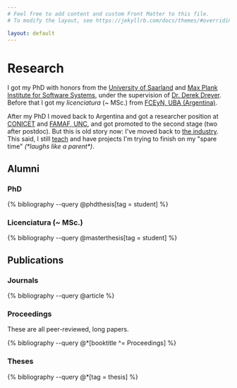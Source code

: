 ```yaml
---
# Feel free to add content and custom Front Matter to this file.
# To modify the layout, see https://jekyllrb.com/docs/themes/#overriding-theme-defaults

layout: default
---
```


# Research

I got my PhD with honors from the [University of Saarland](https://saarland-informatics-campus.de/) and [Max Plank Institute for Software Systems](https://www.mpi-sws.org), under the supervision of [Dr. Derek Dreyer](https://www.mpi-sws.org/~dreyer). Before that I got my *licenciatura* (~ MSc.) from [FCEyN, UBA (Argentina)](https://exactas.uba.ar/).

After my PhD I moved back to Argentina and got a researcher position at [CONICET](http://www.conicet.gov.ar/) and [FAMAF, UNC](https://famaf.unc.edu.ar), and got promoted to the second stage (two after postdoc). But this is old story now: I've moved back to [the industry](./development.html). This said, I still [teach](./teaching.html) and have projects I'm trying to finish on my "spare time" *(\*laughs like a parent\*)*.

## Alumni

### PhD

{% bibliography --query @phdthesis[tag = student] %}

### Licenciatura (~ MSc.)

{% bibliography --query @masterthesis[tag = student] %}

## Publications

### Journals

{% bibliography --query @article %}

### Proceedings

These are all peer-reviewed, long papers.

{% bibliography --query @*[booktitle ^= Proceedings] %}

### Theses

{% bibliography --query @*[tag = thesis] %}
